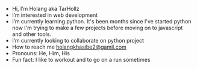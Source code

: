 -  Hi, I’m Holang aka TarHollz
-  I’m interested in web development
-  I’m currently learning python. It's been months since I've started python now I'm trying to make a few projects before moving on to javascript and other tools.
-  I’m currently looking to collaborate on python project
-  How to reach me holangkhasibe2@gamil.com
-  Pronouns: He, Him, His
-  Fun fact: I like to workout and to go on a run sometimes

<!---
TarHollz/TarHollz is a ✨ special ✨ repository because its `README.md` (this file) appears on your GitHub profile.
You can click the Preview link to take a look at your changes.
--->
